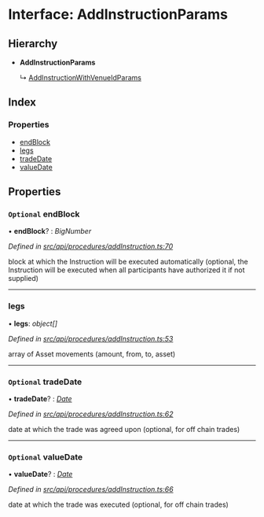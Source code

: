 # Interface: AddInstructionParams

## Hierarchy

* **AddInstructionParams**

  ↳ [AddInstructionWithVenueIdParams](addinstructionwithvenueidparams.md)

## Index

### Properties

* [endBlock](addinstructionparams.md#optional-endblock)
* [legs](addinstructionparams.md#legs)
* [tradeDate](addinstructionparams.md#optional-tradedate)
* [valueDate](addinstructionparams.md#optional-valuedate)

## Properties

### `Optional` endBlock

• **endBlock**? : *BigNumber*

*Defined in [src/api/procedures/addInstruction.ts:70](https://github.com/PolymathNetwork/polymesh-sdk/blob/38ee8078/src/api/procedures/addInstruction.ts#L70)*

block at which the Instruction will be executed automatically (optional, the Instruction will be executed when all participants have authorized it if not supplied)

___

###  legs

• **legs**: *object[]*

*Defined in [src/api/procedures/addInstruction.ts:53](https://github.com/PolymathNetwork/polymesh-sdk/blob/38ee8078/src/api/procedures/addInstruction.ts#L53)*

array of Asset movements (amount, from, to, asset)

___

### `Optional` tradeDate

• **tradeDate**? : *[Date](../enums/transactionargumenttype.md#date)*

*Defined in [src/api/procedures/addInstruction.ts:62](https://github.com/PolymathNetwork/polymesh-sdk/blob/38ee8078/src/api/procedures/addInstruction.ts#L62)*

date at which the trade was agreed upon (optional, for off chain trades)

___

### `Optional` valueDate

• **valueDate**? : *[Date](../enums/transactionargumenttype.md#date)*

*Defined in [src/api/procedures/addInstruction.ts:66](https://github.com/PolymathNetwork/polymesh-sdk/blob/38ee8078/src/api/procedures/addInstruction.ts#L66)*

date at which the trade was executed (optional, for off chain trades)
